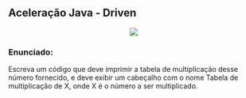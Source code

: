 ## Aceleração Java - Driven

<div align="center">
    <img src="https://img.shields.io/badge/Java-ED8B00?style=for-the-badge&logo=openjdk&logoColor=white" />
</div>

### Enunciado:

Escreva um código que deve imprimir a tabela de multiplicação desse número fornecido, e deve exibir um cabeçalho com o nome Tabela de multiplicação de X, onde X é o número a ser multiplicado.